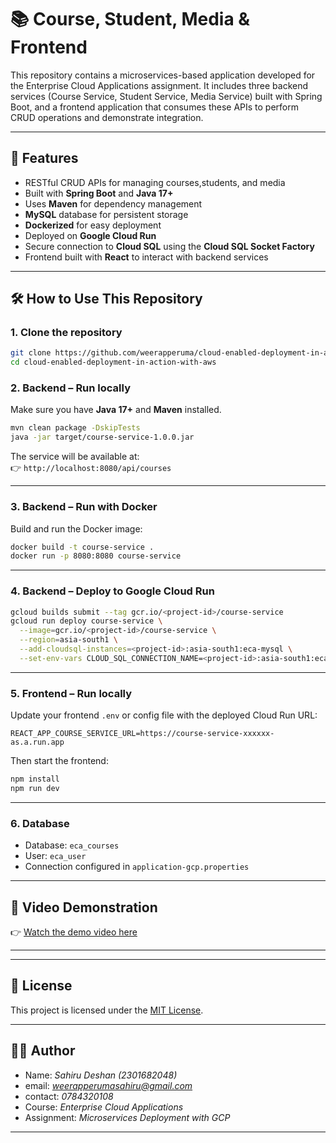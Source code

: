 # 📚 Course, Student, Media & Frontend

This repository contains a microservices-based application developed for the Enterprise Cloud Applications assignment.
It includes three backend services (Course Service, Student Service, Media Service) built with Spring Boot, and a frontend application that consumes these APIs to perform CRUD operations and demonstrate integration.

---

## 🚀 Features
- RESTful CRUD APIs for managing courses,students, and media
- Built with **Spring Boot** and **Java 17+**
- Uses **Maven** for dependency management
- **MySQL** database for persistent storage
- **Dockerized** for easy deployment
- Deployed on **Google Cloud Run**
- Secure connection to **Cloud SQL** using the **Cloud SQL Socket Factory**
- Frontend built with **React** to interact with backend services

---

## 🛠️ How to Use This Repository

### 1. Clone the repository
```bash
git clone https://github.com/weerapperuma/cloud-enabled-deployment-in-action-with-aws.git
cd cloud-enabled-deployment-in-action-with-aws
```

### 2. Backend – Run locally
Make sure you have **Java 17+** and **Maven** installed.

```bash
mvn clean package -DskipTests
java -jar target/course-service-1.0.0.jar
```

The service will be available at:  
👉 `http://localhost:8080/api/courses`

---

### 3. Backend – Run with Docker
Build and run the Docker image:

```bash
docker build -t course-service .
docker run -p 8080:8080 course-service
```

---

### 4. Backend – Deploy to Google Cloud Run
```bash
gcloud builds submit --tag gcr.io/<project-id>/course-service
gcloud run deploy course-service \
  --image=gcr.io/<project-id>/course-service \
  --region=asia-south1 \
  --add-cloudsql-instances=<project-id>:asia-south1:eca-mysql \
  --set-env-vars CLOUD_SQL_CONNECTION_NAME=<project-id>:asia-south1:eca-mysql,DB_USER=eca_user,DB_PASSWORD=MySql123!
```

---

### 5. Frontend – Run locally
Update your frontend `.env` or config file with the deployed Cloud Run URL:

```
REACT_APP_COURSE_SERVICE_URL=https://course-service-xxxxxx-as.a.run.app
```

Then start the frontend:
```bash
npm install
npm run dev
```

---

### 6. Database
- Database: `eca_courses`
- User: `eca_user`
- Connection configured in `application-gcp.properties`

---

## 🎥 Video Demonstration
👉 [Watch the demo video here](https://drive.google.com/file/d/1a48DksMv64mDFH_AzX9ifqEwuMFd3Ry3/view?usp=drive_link)

---

---

## 📜 License
This project is licensed under the [MIT License](LICENSE).

---

## 👨‍💻 Author
- Name: *Sahiru Deshan (2301682048)*
- email: *weerapperumasahiru@gmail.com*
- contact: *0784320108*
- Course: *Enterprise Cloud Applications*
- Assignment: *Microservices Deployment with GCP*

---

